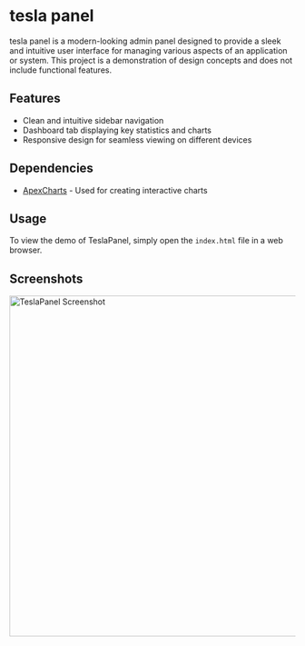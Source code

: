 # tesla panel

tesla panel is a modern-looking admin panel designed to provide a sleek and intuitive user interface for managing various aspects of an application or system. This project is a demonstration of design concepts and does not include functional features.

## Features

- Clean and intuitive sidebar navigation
- Dashboard tab displaying key statistics and charts
- Responsive design for seamless viewing on different devices

## Dependencies

- [ApexCharts](https://apexcharts.com/) - Used for creating interactive charts

## Usage

To view the demo of TeslaPanel, simply open the `index.html` file in a web browser.

## Screenshots

<img src="https://cdn.discordapp.com/attachments/922090113285103616/1231694051481358356/image.png?ex=6637e379&is=66256e79&hm=b12ac331fa1e64bb755a2cc0d0cd54aa71f657a1d5d595fc1c6e361812ec6623&" alt="TeslaPanel Screenshot" width="600">
